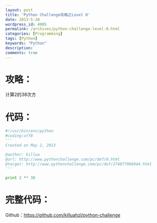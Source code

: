```yaml
---
layout: post
title: 'Python Challenge攻略之Level 0'
date: 2013-5-10
wordpress_id: 4005
permalink: /archives/python-challenge-level-0.html
categories: [Programming]
tags: [Python]
keywords: "Python"
description: 
comments: true
---
```

# 攻略：
计算2的38次方

# 代码：

``` python 
#!/usr/bin/env/python
#coding:utf8
'''
Created on May 2, 2013

@author: killua
@url: http://www.pythonchallenge.com/pc/def/0.html
@target: http://www.pythonchallenge.com/pc/def/274877906944.html
'''

print 2 ** 38
```

# 完整代码：
Github：<https://github.com/killuahzl/python-challenge>

